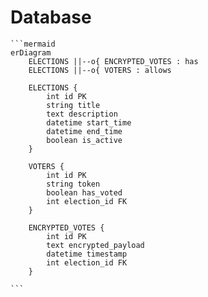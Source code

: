 # Database

````
```mermaid
erDiagram
    ELECTIONS ||--o{ ENCRYPTED_VOTES : has
    ELECTIONS ||--o{ VOTERS : allows

    ELECTIONS {
        int id PK
        string title
        text description
        datetime start_time
        datetime end_time
        boolean is_active
    }

    VOTERS {
        int id PK
        string token
        boolean has_voted
        int election_id FK
    }

    ENCRYPTED_VOTES {
        int id PK
        text encrypted_payload
        datetime timestamp
        int election_id FK
    }

```
